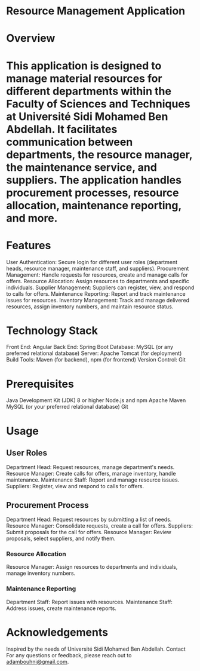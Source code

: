 # Resource Management Application
# Overview
# This application is designed to manage material resources for different departments within the Faculty of Sciences and Techniques at Université Sidi Mohamed Ben Abdellah. It facilitates communication between departments, the resource manager, the maintenance service, and suppliers. The application handles procurement processes, resource allocation, maintenance reporting, and more.

# Features
User Authentication: Secure login for different user roles (department heads, resource manager, maintenance staff, and suppliers).
Procurement Management: Handle requests for resources, create and manage calls for offers.
Resource Allocation: Assign resources to departments and specific individuals.
Supplier Management: Suppliers can register, view, and respond to calls for offers.
Maintenance Reporting: Report and track maintenance issues for resources.
Inventory Management: Track and manage delivered resources, assign inventory numbers, and maintain resource status.
# Technology Stack
Front End: Angular
Back End: Spring Boot
Database: MySQL (or any preferred relational database)
Server: Apache Tomcat (for deployment)
Build Tools: Maven (for backend), npm (for frontend)
Version Control: Git
#  Prerequisites
Java Development Kit (JDK) 8 or higher
Node.js and npm
Apache Maven
MySQL (or your preferred relational database)
Git
# Usage
## User Roles
Department Head: Request resources, manage department's needs.
Resource Manager: Create calls for offers, manage inventory, handle maintenance.
Maintenance Staff: Report and manage resource issues.
Suppliers: Register, view and respond to calls for offers.
## Procurement Process
Department Head: Request resources by submitting a list of needs.
Resource Manager: Consolidate requests, create a call for offers.
Suppliers: Submit proposals for the call for offers.
Resource Manager: Review proposals, select suppliers, and notify them.
### Resource Allocation
Resource Manager: Assign resources to departments and individuals, manage inventory numbers.
### Maintenance Reporting
Department Staff: Report issues with resources.
Maintenance Staff: Address issues, create maintenance reports.
# Acknowledgements
Inspired by the needs of Université Sidi Mohamed Ben Abdellah.
Contact
For any questions or feedback, please reach out to adambouhni@gmail.com.
